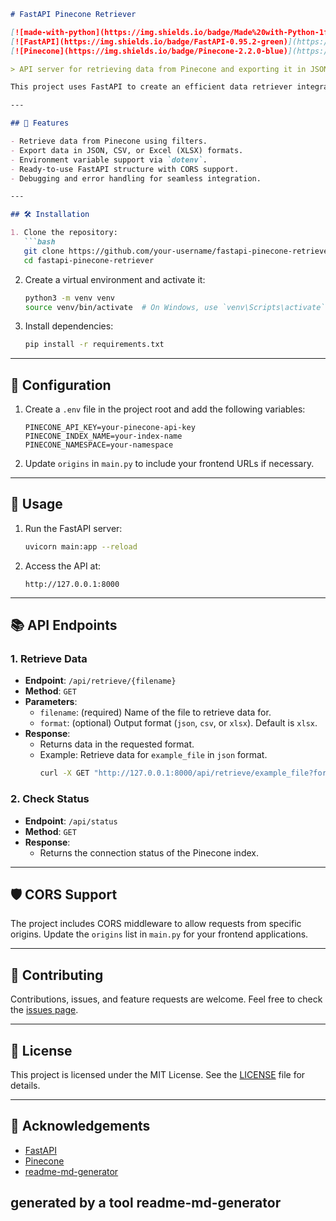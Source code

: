 ```markdown
# FastAPI Pinecone Retriever

[![made-with-python](https://img.shields.io/badge/Made%20with-Python-1f425f.svg)](https://www.python.org/)
[![FastAPI](https://img.shields.io/badge/FastAPI-0.95.2-green)](https://fastapi.tiangolo.com/)
[![Pinecone](https://img.shields.io/badge/Pinecone-2.2.0-blue)](https://www.pinecone.io/)

> API server for retrieving data from Pinecone and exporting it in JSON, CSV, or Excel formats. 

This project uses FastAPI to create an efficient data retriever integrated with Pinecone, allowing flexible query capabilities and data export.

---

## 🚀 Features

- Retrieve data from Pinecone using filters.
- Export data in JSON, CSV, or Excel (XLSX) formats.
- Environment variable support via `dotenv`.
- Ready-to-use FastAPI structure with CORS support.
- Debugging and error handling for seamless integration.

---

## 🛠 Installation

1. Clone the repository:
   ```bash
   git clone https://github.com/your-username/fastapi-pinecone-retriever.git
   cd fastapi-pinecone-retriever
   ```

2. Create a virtual environment and activate it:
   ```bash
   python3 -m venv venv
   source venv/bin/activate  # On Windows, use `venv\Scripts\activate`
   ```

3. Install dependencies:
   ```bash
   pip install -r requirements.txt
   ```

---

## 🔧 Configuration

1. Create a `.env` file in the project root and add the following variables:
   ```env
   PINECONE_API_KEY=your-pinecone-api-key
   PINECONE_INDEX_NAME=your-index-name
   PINECONE_NAMESPACE=your-namespace
   ```

2. Update `origins` in `main.py` to include your frontend URLs if necessary.

---

## 🏃 Usage

1. Run the FastAPI server:
   ```bash
   uvicorn main:app --reload
   ```

2. Access the API at:
   ```
   http://127.0.0.1:8000
   ```

---

## 📚 API Endpoints

### 1. Retrieve Data
- **Endpoint**: `/api/retrieve/{filename}`
- **Method**: `GET`
- **Parameters**:
  - `filename`: (required) Name of the file to retrieve data for.
  - `format`: (optional) Output format (`json`, `csv`, or `xlsx`). Default is `xlsx`.
- **Response**:
  - Returns data in the requested format.
  - Example: Retrieve data for `example_file` in `json` format.
    ```bash
    curl -X GET "http://127.0.0.1:8000/api/retrieve/example_file?format=json"
    ```

### 2. Check Status
- **Endpoint**: `/api/status`
- **Method**: `GET`
- **Response**:
  - Returns the connection status of the Pinecone index.

---

## 🛡 CORS Support

The project includes CORS middleware to allow requests from specific origins. Update the `origins` list in `main.py` for your frontend applications.

---

## 🤝 Contributing

Contributions, issues, and feature requests are welcome. Feel free to check the [issues page](https://github.com/your-username/fastapi-pinecone-retriever/issues).

---

## 📝 License

This project is licensed under the MIT License. See the [LICENSE](LICENSE) file for details.

---

## 🙏 Acknowledgements

- [FastAPI](https://fastapi.tiangolo.com/)
- [Pinecone](https://www.pinecone.io/)
- [readme-md-generator](https://github.com/kefranabg/readme-md-generator)

generated by a tool readme-md-generator
---
```
